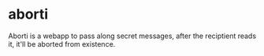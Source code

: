 # aborti
Aborti is a webapp to pass along secret messages, after the reciptient reads it, it'll be aborted from existence.
